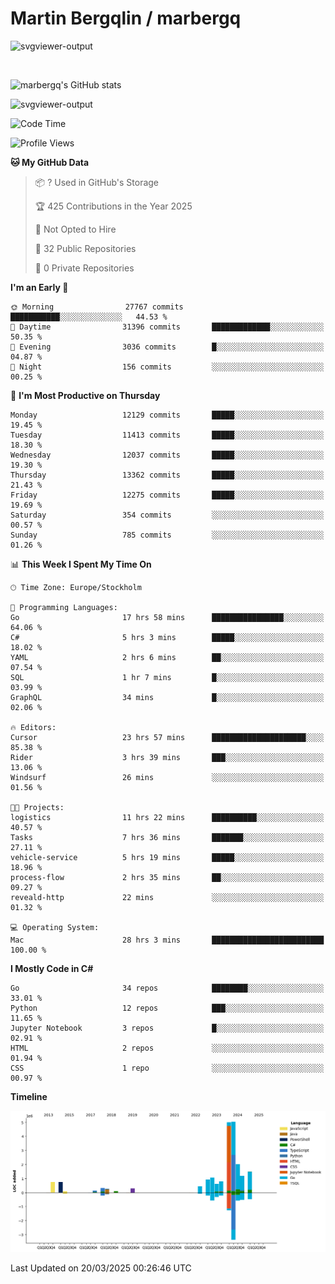 # Martin Bergqlin / marbergq

![svgviewer-output](https://user-images.githubusercontent.com/2405410/206014777-22d41ecb-c24f-421d-b7d9-bba2cb5bb0de.svg)

<br>

<!--- [![Martin's Week](https://github-readme-stats.vercel.app/api/wakatime?username=marbergq&theme=dark)](https://github.com/anuraghazra/github-readme-stats) -->

![marbergq's GitHub stats](https://github-readme-stats.vercel.app/api?username=marbergq&count_private=true&show_icons=true)

![svgviewer-output](https://wakatime.com/badge/user/3f0a2069-6683-4e19-9a4a-7d21ea815067.svg)

<!--START_SECTION:waka-->
![Code Time](http://img.shields.io/badge/Code%20Time-4%2C930%20hrs%2014%20mins-blue)

![Profile Views](http://img.shields.io/badge/Profile%20Views-0-blue)

**🐱 My GitHub Data** 

> 📦 ? Used in GitHub's Storage 
 > 
> 🏆 425 Contributions in the Year 2025
 > 
> 🚫 Not Opted to Hire
 > 
> 📜 32 Public Repositories 
 > 
> 🔑 0 Private Repositories 
 > 
**I'm an Early 🐤** 

```text
🌞 Morning                27767 commits       ███████████░░░░░░░░░░░░░░   44.53 % 
🌆 Daytime                31396 commits       █████████████░░░░░░░░░░░░   50.35 % 
🌃 Evening                3036 commits        █░░░░░░░░░░░░░░░░░░░░░░░░   04.87 % 
🌙 Night                  156 commits         ░░░░░░░░░░░░░░░░░░░░░░░░░   00.25 % 
```
📅 **I'm Most Productive on Thursday** 

```text
Monday                   12129 commits       █████░░░░░░░░░░░░░░░░░░░░   19.45 % 
Tuesday                  11413 commits       █████░░░░░░░░░░░░░░░░░░░░   18.30 % 
Wednesday                12037 commits       █████░░░░░░░░░░░░░░░░░░░░   19.30 % 
Thursday                 13362 commits       █████░░░░░░░░░░░░░░░░░░░░   21.43 % 
Friday                   12275 commits       █████░░░░░░░░░░░░░░░░░░░░   19.69 % 
Saturday                 354 commits         ░░░░░░░░░░░░░░░░░░░░░░░░░   00.57 % 
Sunday                   785 commits         ░░░░░░░░░░░░░░░░░░░░░░░░░   01.26 % 
```


📊 **This Week I Spent My Time On** 

```text
🕑︎ Time Zone: Europe/Stockholm

💬 Programming Languages: 
Go                       17 hrs 58 mins      ████████████████░░░░░░░░░   64.06 % 
C#                       5 hrs 3 mins        █████░░░░░░░░░░░░░░░░░░░░   18.02 % 
YAML                     2 hrs 6 mins        ██░░░░░░░░░░░░░░░░░░░░░░░   07.54 % 
SQL                      1 hr 7 mins         █░░░░░░░░░░░░░░░░░░░░░░░░   03.99 % 
GraphQL                  34 mins             █░░░░░░░░░░░░░░░░░░░░░░░░   02.06 % 

🔥 Editors: 
Cursor                   23 hrs 57 mins      █████████████████████░░░░   85.38 % 
Rider                    3 hrs 39 mins       ███░░░░░░░░░░░░░░░░░░░░░░   13.06 % 
Windsurf                 26 mins             ░░░░░░░░░░░░░░░░░░░░░░░░░   01.56 % 

🐱‍💻 Projects: 
logistics                11 hrs 22 mins      ██████████░░░░░░░░░░░░░░░   40.57 % 
Tasks                    7 hrs 36 mins       ███████░░░░░░░░░░░░░░░░░░   27.11 % 
vehicle-service          5 hrs 19 mins       █████░░░░░░░░░░░░░░░░░░░░   18.96 % 
process-flow             2 hrs 35 mins       ██░░░░░░░░░░░░░░░░░░░░░░░   09.27 % 
reveald-http             22 mins             ░░░░░░░░░░░░░░░░░░░░░░░░░   01.32 % 

💻 Operating System: 
Mac                      28 hrs 3 mins       █████████████████████████   100.00 % 
```

**I Mostly Code in C#** 

```text
Go                       34 repos            ████████░░░░░░░░░░░░░░░░░   33.01 % 
Python                   12 repos            ███░░░░░░░░░░░░░░░░░░░░░░   11.65 % 
Jupyter Notebook         3 repos             █░░░░░░░░░░░░░░░░░░░░░░░░   02.91 % 
HTML                     2 repos             ░░░░░░░░░░░░░░░░░░░░░░░░░   01.94 % 
CSS                      1 repo              ░░░░░░░░░░░░░░░░░░░░░░░░░   00.97 % 
```



**Timeline**

![Lines of Code chart](https://raw.githubusercontent.com/marbergq/marbergq/main/assets/bar_graph.png)


 Last Updated on 20/03/2025 00:26:46 UTC
<!--END_SECTION:waka-->
